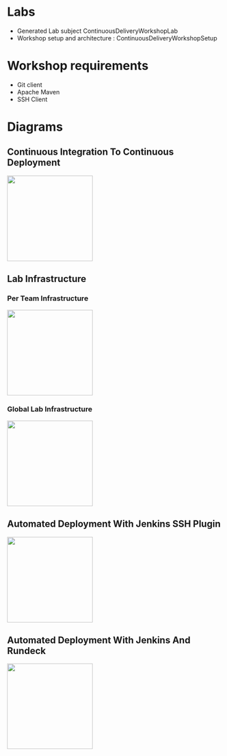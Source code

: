 # Labs #

  * Generated Lab subject ContinuousDeliveryWorkshopLab
  * Workshop setup and architecture : ContinuousDeliveryWorkshopSetup

# Workshop requirements #
  * Git client
  * Apache Maven
  * SSH Client


# Diagrams #

## Continuous Integration To Continuous Deployment ##

<img width='200' src='http://xebia-france.googlecode.com/svn/wiki/cont-delivery-img/continuous-integration.png' />

## Lab Infrastructure ##

### Per Team Infrastructure ###

<img width='200' src='http://xebia-france.googlecode.com/svn/wiki/cont-delivery-img/per-team-infrastructure.png' />

### Global Lab Infrastructure ###

<img width='200' src='http://xebia-france.googlecode.com/svn/wiki/cont-delivery-img/global-infrastructure.png' />

## Automated Deployment With Jenkins SSH Plugin ##

<img width='200' src='http://xebia-france.googlecode.com/svn/wiki/cont-delivery-img/jenkins-ssh-plugin.png' />

## Automated Deployment With Jenkins And Rundeck ##

<img width='200' src='http://xebia-france.googlecode.com/svn/wiki/cont-delivery-img/jenkins-rundeck.png' />